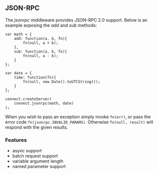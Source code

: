 ## JSON-RPC

The _jsonrpc_ middleware provides JSON-RPC 2.0 support. Below is an example exposing the _add_ and _sub_ methods:

	var math = {
	    add: function(a, b, fn){
	        fn(null, a + b);
	    },
	    sub: function(a, b, fn){
	        fn(null, a - b);
	    }
	};

	var date = {
	    time: function(fn){
	        fn(null, new Date().toUTCString());
	    }
	};

	connect.createServer(
	    connect.jsonrpc(math, date)
	);

When you wish to pass an exception simply invoke `fn(err)`, or pass the error code `fn(jsonrpc.INVALID_PARAMS)`. Otherwise `fn(null, result)` will respond with the given results.

### Features

  * async support
  * batch request support
  * variable argument length
  * named parameter support
